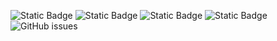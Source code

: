 ![Static Badge](https://img.shields.io/badge/blacklists-60-000000) ![Static Badge](https://img.shields.io/badge/blacklisted-3035026-cc0000) ![Static Badge](https://img.shields.io/badge/whitelisted-2242-00CC00) ![Static Badge](https://img.shields.io/badge/streaming_blacklist-28106-000000) ![GitHub issues](https://img.shields.io/github/issues/fabriziosalmi/blacklists)
